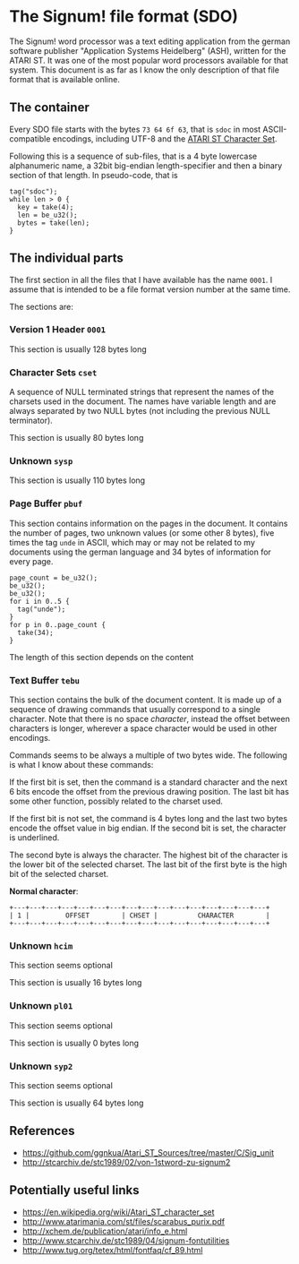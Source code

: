 # The Signum! file format (SDO)

The Signum! word processor was a text editing application from the german software publisher
"Application Systems Heidelberg" (ASH), written for the ATARI ST. It was one of the most
popular word processors available for that system. This document is as far as I know the only
description of that file format that is available online.

## The container

Every SDO file starts with the bytes `73 64 6f 63`, that is `sdoc` in most ASCII-compatible
encodings, including UTF-8 and the [ATARI ST Character Set](https://en.wikipedia.org/wiki/Atari_ST_character_set).

Following this is a sequence of sub-files, that is a 4 byte lowercase alphanumeric name,
a 32bit big-endian length-specifier and then a binary section of that length. In pseudo-code,
that is

```
tag("sdoc");
while len > 0 {
  key = take(4);
  len = be_u32();
  bytes = take(len);
}
```

## The individual parts

The first section in all the files that I have available has the name `0001`. I assume that is
intended to be a file format version number at the same time.

The sections are:

### Version 1 Header `0001`

This section is usually 128 bytes long

### Character Sets `cset`

A sequence of NULL terminated strings that represent the names of the charsets used in the document.
The names have variable length and are always separated by two NULL bytes (not including the previous NULL terminator).

This section is usually 80 bytes long

### Unknown `sysp`

This section is usually 110 bytes long

### Page Buffer `pbuf`

This section contains information on the pages in the document. It contains the number of pages,
two unknown values (or some other 8 bytes), five times the tag `unde` in ASCII, which may or may
not be related to my documents using the german language and 34 bytes of information for every
page.

```
page_count = be_u32();
be_u32();
be_u32();
for i in 0..5 {
  tag("unde");
}
for p in 0..page_count {
  take(34);
}
```

The length of this section depends on the content

### Text Buffer `tebu`

This section contains the bulk of the document content. It is made up of a sequence of
drawing commands that usually correspond to a single character. Note that there is no
space *character*, instead the offset between characters is longer, wherever a space
character would be used in other encodings.

Commands seems to be always a multiple of two bytes wide. The following is what I know
about these commands:

If the first bit is set, then the command is a standard character and the next 6 bits
encode the offset from the previous drawing position. The last bit has some other function,
possibly related to the charset used.

If the first bit is not set, the command is 4 bytes long and the last two bytes encode
the offset value in big endian. If the second bit is set, the character is underlined.

The second byte is always the character. The highest bit of the character is the lower
bit of the selected charset. The last bit of the first byte is the high bit of the
selected charset.


**Normal character**:
```
+---+---+---+---+---+---+---+---+---+---+---+---+---+---+---+---+
| 1 |         OFFSET        | CHSET |          CHARACTER        |
+---+---+---+---+---+---+---+---+---+---+---+---+---+---+---+---+
```

### Unknown `hcim`

This section seems optional

This section is usually 16 bytes long

### Unknown `pl01`

This section seems optional

This section is usually 0 bytes long

### Unknown `syp2`

This section seems optional

This section is usually 64 bytes long

## References

- <https://github.com/ggnkua/Atari_ST_Sources/tree/master/C/Sig_unit>
- <http://stcarchiv.de/stc1989/02/von-1stword-zu-signum2>

## Potentially useful links

- <https://en.wikipedia.org/wiki/Atari_ST_character_set>
- <http://www.atarimania.com/st/files/scarabus_purix.pdf>
- <http://xchem.de/publication/atari/info_e.html>
- <http://www.stcarchiv.de/stc1989/04/signum-fontutilities>
- <http://www.tug.org/tetex/html/fontfaq/cf_89.html>